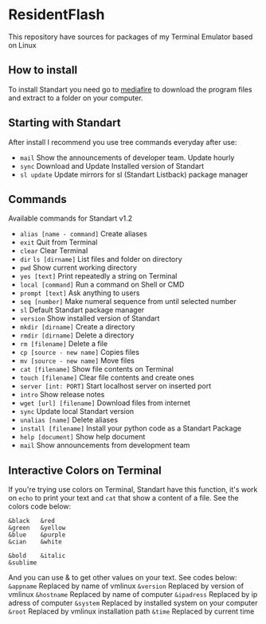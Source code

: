 # ResidentFlash
This repository have sources for packages of my Terminal Emulator based on Linux

## How to install
To install Standart you need go to [mediafire](https://www.mediafire.com/file/l1mlcwh5qj5k213/Standart-1.1.zip/file) to download the program files and extract to a folder on your computer.

## Starting with Standart 
After install I recommend you use tree commands everyday after use:

- `mail` Show the announcements of developer team. Update hourly
- `sync` Download and Update Installed version of Standart
- `sl update` Update mirrors for sl (Standart Listback) package manager

## Commands
Available commands for Standart v1.2

- `alias [name - command]` Create aliases
- `exit` Quit from Terminal
- `clear` Clear Terminal 
- `dir` `ls [dirname]` List files and folder on directory
- `pwd` Show current working directory
- `yes [text]` Print repeatedly a string on Terminal
- `local [command]` Run a command on Shell or CMD
- `prompt [text]` Ask anything to users
- `seq [number]` Make numeral sequence from until selected number
- `sl` Default Standart package manager
- `version` Show installed version of Standart
- `mkdir [dirname]` Create a directory
- `rmdir [dirname]` Delete a directory
- `rm [filename]` Delete a file
- `cp [source - new name]` Copies files 
- `mv [source - new name]` Move files
- `cat [filename]` Show file contents on Terminal
- `touch [filename]` Clear file contents and create ones
- `server [int: PORT]` Start localhost server on inserted port
- `intro` Show release notes
- `wget [url] [filename]` Download files from internet
- `sync` Update local Standart version
- `unalias [name]` Delete aliases
- `install [filename]` Install your python code as a Standart Package
- `help [document]` Show help document 
- `mail` Show announcements from development team

## Interactive Colors on Terminal
If you're trying use colors on Terminal, Standart have this function,
it's work on `echo` to print your text and `cat` that show a content of 
a file. See the colors code below:

```
&black	 &red		
&green	 &yellow
&blue    &purple
&cian    &white

&bold    &italic
&sublime
```
And you can use & to get other values on your text. See codes below:
`&appname` Replaced by name of vmlinux
`&version` Replaced by version of vmlinux
`&hostname` Replaced by name of computer
`&ipadress` Replaced by ip adress of computer
`&system` Replaced by installed system on your computer
`&root` Replaced by vmlinux installation path 
`&time` Replaced by current time
